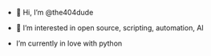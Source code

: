- 👋 Hi, I’m @the404dude
  
- 👀 I’m interested in open source, scripting, automation, AI
- I’m currently in love with python


<!---
the404dude/the404dude is a ✨ special ✨ repository because its `README.md` (this file) appears on your GitHub profile.
You can click the Preview link to take a look at your changes.
--->

